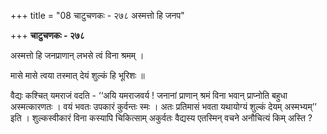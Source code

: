 +++
title = "08 चाटुचणकः - २७८ अस्मत्तो हि जनप"

+++
**चाटुचणकः - २७८**

अस्मत्तो हि जनप्राणान् लभसे त्वं विना श्रमम् ।

मासे मासे त्वया तस्मात् देयं शुल्कं हि भूरिशः ॥

वैद्यः कश्चित् यमराजं वदति - ‘‘अयि यमराजवर्य ! जनानां प्राणान् श्रमं विना भवान् प्राप्नोति बहुधा अस्मत्कारणतः । वयं भवतः उपकारं कुर्वन्तः स्मः । अतः प्रतिमासं भवता यथायोग्यं शुल्कं देयम् अस्मभ्यम्’’ इति । शुल्कस्वीकारं विना कस्यापि चिकित्साम् अकुर्वतः वैद्यस्य एतस्मिन् वचने अनौचित्यं किम् अस्ति ?
